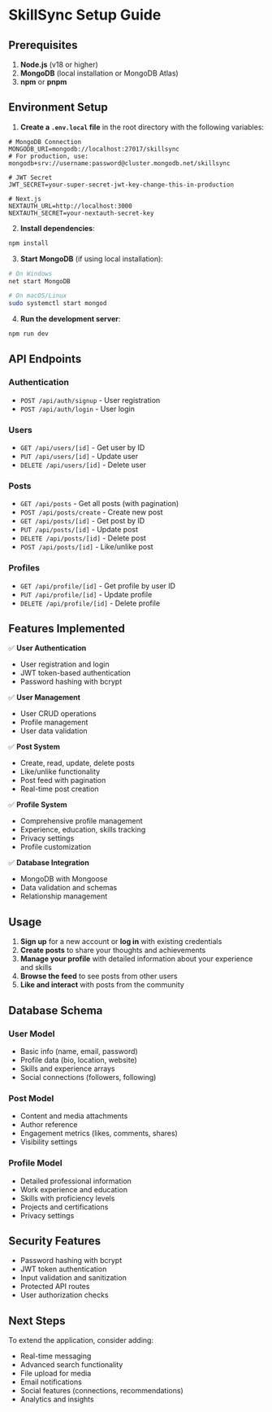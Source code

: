 # SkillSync Setup Guide

## Prerequisites

1. **Node.js** (v18 or higher)
2. **MongoDB** (local installation or MongoDB Atlas)
3. **npm** or **pnpm**

## Environment Setup

1. **Create a `.env.local` file** in the root directory with the following variables:

```env
# MongoDB Connection
MONGODB_URI=mongodb://localhost:27017/skillsync
# For production, use: mongodb+srv://username:password@cluster.mongodb.net/skillsync

# JWT Secret
JWT_SECRET=your-super-secret-jwt-key-change-this-in-production

# Next.js
NEXTAUTH_URL=http://localhost:3000
NEXTAUTH_SECRET=your-nextauth-secret-key
```

2. **Install dependencies**:
```bash
npm install
```

3. **Start MongoDB** (if using local installation):
```bash
# On Windows
net start MongoDB

# On macOS/Linux
sudo systemctl start mongod
```

4. **Run the development server**:
```bash
npm run dev
```

## API Endpoints

### Authentication
- `POST /api/auth/signup` - User registration
- `POST /api/auth/login` - User login

### Users
- `GET /api/users/[id]` - Get user by ID
- `PUT /api/users/[id]` - Update user
- `DELETE /api/users/[id]` - Delete user

### Posts
- `GET /api/posts` - Get all posts (with pagination)
- `POST /api/posts/create` - Create new post
- `GET /api/posts/[id]` - Get post by ID
- `PUT /api/posts/[id]` - Update post
- `DELETE /api/posts/[id]` - Delete post
- `POST /api/posts/[id]` - Like/unlike post

### Profiles
- `GET /api/profile/[id]` - Get profile by user ID
- `PUT /api/profile/[id]` - Update profile
- `DELETE /api/profile/[id]` - Delete profile

## Features Implemented

✅ **User Authentication**
- User registration and login
- JWT token-based authentication
- Password hashing with bcrypt

✅ **User Management**
- User CRUD operations
- Profile management
- User data validation

✅ **Post System**
- Create, read, update, delete posts
- Like/unlike functionality
- Post feed with pagination
- Real-time post creation

✅ **Profile System**
- Comprehensive profile management
- Experience, education, skills tracking
- Privacy settings
- Profile customization

✅ **Database Integration**
- MongoDB with Mongoose
- Data validation and schemas
- Relationship management

## Usage

1. **Sign up** for a new account or **log in** with existing credentials
2. **Create posts** to share your thoughts and achievements
3. **Manage your profile** with detailed information about your experience and skills
4. **Browse the feed** to see posts from other users
5. **Like and interact** with posts from the community

## Database Schema

### User Model
- Basic info (name, email, password)
- Profile data (bio, location, website)
- Skills and experience arrays
- Social connections (followers, following)

### Post Model
- Content and media attachments
- Author reference
- Engagement metrics (likes, comments, shares)
- Visibility settings

### Profile Model
- Detailed professional information
- Work experience and education
- Skills with proficiency levels
- Projects and certifications
- Privacy settings

## Security Features

- Password hashing with bcrypt
- JWT token authentication
- Input validation and sanitization
- Protected API routes
- User authorization checks

## Next Steps

To extend the application, consider adding:
- Real-time messaging
- Advanced search functionality
- File upload for media
- Email notifications
- Social features (connections, recommendations)
- Analytics and insights
